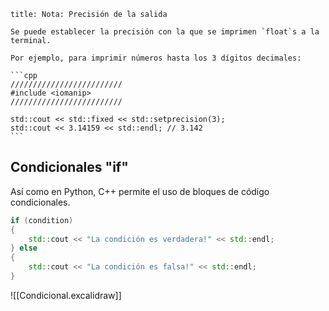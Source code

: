 ````ad-note
title: Nota: Precisión de la salida

Se puede establecer la precisión con la que se imprimen `float`s a la terminal.

Por ejemplo, para imprimir números hasta los 3 dígitos decimales:

```cpp
/////////////////////////
#include <iomanip>
/////////////////////////

std::cout << std::fixed << std::setprecision(3);
std::cout << 3.14159 << std::endl; // 3.142
```

````


## Condicionales "if"

Así como en Python, C++ permite el uso de bloques de código condicionales.

```cpp
if (condition)
{
	std::cout << "La condición es verdadera!" << std::endl;
} else
{
	std::cout << "La condición es falsa!" << std::endl;
}
```

![[Condicional.excalidraw]]
